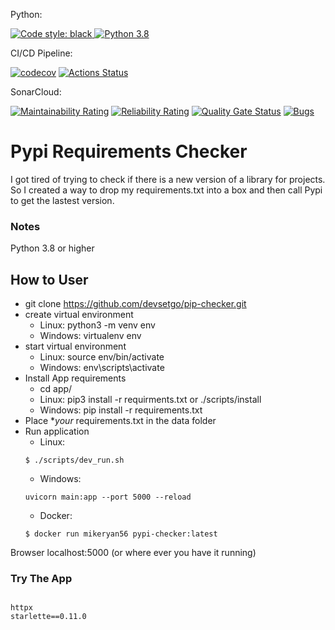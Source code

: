 Python:

<a href="https://github.com/psf/black"><img alt="Code style: black" src="https://img.shields.io/badge/code%20style-black-000000.svg">
[![Python 3.8](https://img.shields.io/badge/python-3.8-blue.svg)](https://www.python.org/downloads/release/python-380/)

CI/CD Pipeline:

[![codecov](https://codecov.io/gh/devsetgo/pip-checker/branch/master/graph/badge.svg)](https://codecov.io/gh/devsetgo/pip-checker)
[![Actions Status](https://github.com/devsetgo/pip-checker/workflows/PythonPackage/badge.svg)](https://github.com/devsetgo/pip-checker/actions)

SonarCloud:

[![Maintainability Rating](https://sonarcloud.io/api/project_badges/measure?project=devsetgo_pip-checker&metric=sqale_rating)](https://sonarcloud.io/dashboard?id=devsetgo_pip-checker)
[![Reliability Rating](https://sonarcloud.io/api/project_badges/measure?project=devsetgo_pip-checker&metric=reliability_rating)](https://sonarcloud.io/dashboard?id=devsetgo_pip-checker)
[![Quality Gate Status](https://sonarcloud.io/api/project_badges/measure?project=devsetgo_pip-checker&metric=alert_status)](https://sonarcloud.io/dashboard?id=devsetgo_pip-checker)
[![Bugs](https://sonarcloud.io/api/project_badges/measure?project=devsetgo_pip-checker&metric=bugs)](https://sonarcloud.io/dashboard?id=devsetgo_pip-checker)


# Pypi Requirements Checker
I got tired of trying to check if there is a new version of a library for projects. So I created a way to drop my requirements.txt into a box and then call Pypi to get the lastest version.

### Notes
Python 3.8 or higher

## How to User
- git clone https://github.com/devsetgo/pip-checker.git
- create virtual environment
  - Linux: python3 -m venv env
  - Windows: virtualenv env
- start virtual environment
  - Linux: source env/bin/activate
  - Windows: env\scripts\activate
- Install App requirements
  - cd app/
  - Linux: pip3 install -r requirments.txt or ./scripts/install
  - Windows: pip install -r requirements.txt
- Place **your* requirements.txt in the data folder
- Run application
  - Linux: 
  ```console
  $ ./scripts/dev_run.sh
  ```
  - Windows: 
  ```console
  uvicorn main:app --port 5000 --reload
  ```
  - Docker: 
  ```console
  $ docker run mikeryan56 pypi-checker:latest
    ```
Browser localhost:5000 (or where ever you have it running)


### Try The App

```console

httpx
starlette==0.11.0

```
